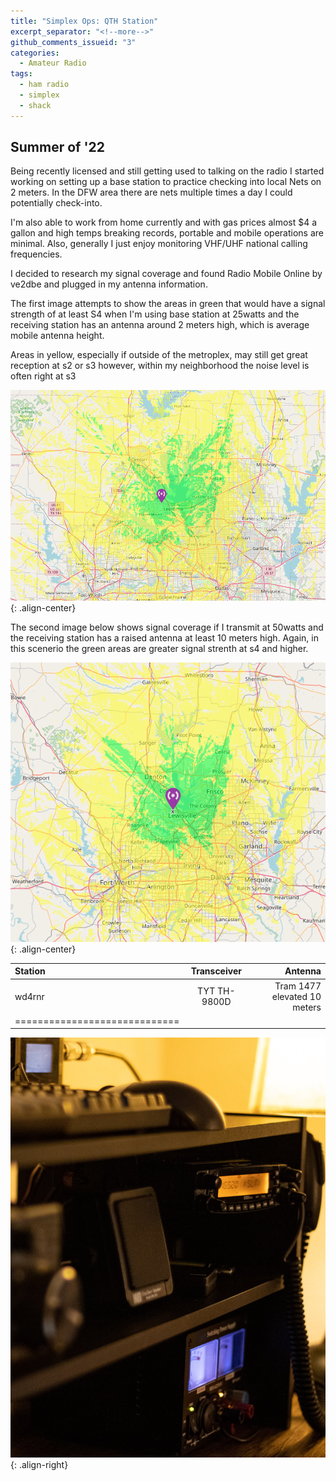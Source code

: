 ```yaml
---
title: "Simplex Ops: QTH Station"
excerpt_separator: "<!--more-->"
github_comments_issueid: "3"
categories:
  - Amateur Radio
tags:
  - ham radio
  - simplex
  - shack
---
```


## Summer of '22

Being recently licensed and still getting used to talking on the radio I started working on setting up a base station to practice checking into local Nets on 2 meters.  In the DFW area there are nets multiple times a day I could potentially check-into.  

<!--more-->

I'm also able to work from home currently and with gas prices almost $4 a gallon and high temps breaking records, portable and mobile operations are minimal.  Also, generally I just enjoy monitoring VHF/UHF national calling frequencies.

I decided to research my signal coverage and found Radio Mobile Online by ve2dbe and plugged in my antenna information.

The first image attempts to show the areas in green that would have a signal strength of at least S4 when I'm using base station at 25watts and the receiving station has an antenna around 2 meters high, which is average mobile antenna height. 

Areas in yellow, especially if outside of the metroplex, may still get great reception at s2 or s3 however, within my neighborhood the noise level is often right at s3

![qth-vhf](/images/base-25w.png){: .align-center}

The second image below shows signal coverage if I transmit at 50watts and the receiving station has a raised antenna at least 10 meters high.  Again, in this scenerio the green areas are greater signal strenth at s4 and higher.

![qth-vhf](/images/50w-high-rx.png){: .align-center}

| Station | Transceiver | Antenna |
|:--------|:-------:|--------:|
| wd4rnr | TYT TH-9800D | Tram 1477 elevated 10 meters  |
|=============================|

![qth-vhf](/images/simplex-base.jpg){: .align-right}
